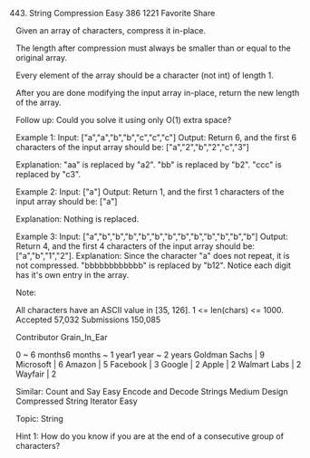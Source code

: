 443. String Compression
Easy 386 1221 Favorite Share

Given an array of characters, compress it in-place.

The length after compression must always be smaller than or equal to the original array.

Every element of the array should be a character (not int) of length 1.

After you are done modifying the input array in-place, return the new length of the array.
 
Follow up:
Could you solve it using only O(1) extra space?
 
Example 1:
Input:
["a","a","b","b","c","c","c"]
Output:
Return 6, and the first 6 characters of the input array should be: ["a","2","b","2","c","3"]

Explanation:
"aa" is replaced by "a2". "bb" is replaced by "b2". "ccc" is replaced by "c3".

Example 2:
Input:
["a"]
Output:
Return 1, and the first 1 characters of the input array should be: ["a"]

Explanation:
Nothing is replaced.
 
Example 3:
Input:
["a","b","b","b","b","b","b","b","b","b","b","b","b"]
Output:
Return 4, and the first 4 characters of the input array should be: ["a","b","1","2"].
Explanation:
Since the character "a" does not repeat, it is not compressed. "bbbbbbbbbbbb" is replaced by "b12".
Notice each digit has it's own entry in the array.
 

Note:

All characters have an ASCII value in [35, 126].
1 <= len(chars) <= 1000.
Accepted 57,032
Submissions 150,085

Contributor Grain_In_Ear

0 ~ 6 months6 months ~ 1 year1 year ~ 2 years
Goldman Sachs | 9 Microsoft | 6 Amazon | 5 Facebook | 3 Google | 2 Apple | 2 Walmart Labs | 2 Wayfair | 2

Similar:
Count and Say Easy
Encode and Decode Strings Medium
Design Compressed String Iterator Easy

Topic: String

Hint 1:
How do you know if you are at the end of a consecutive group of characters?
